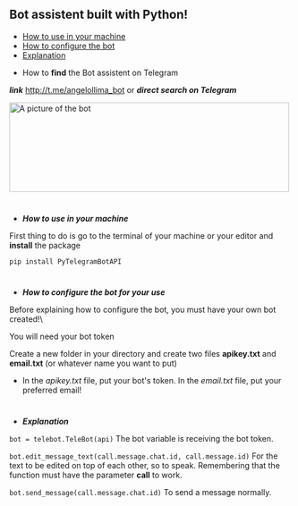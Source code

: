 ## Bot assistent built with Python!

<div>
  <ul>
    <a href="#user_machine">
      <li>How to use in your machine</li>
    </a>
    <a href="#configuration_bot">
      <li>How to configure the bot</li>
    </a>
    <a href="#explaning">
      <li>Explanation</li>
    </a>
  </ul>
</div>

* How to **find** the Bot assistent on Telegram

***link*** http://t.me/angelollima_bot or ***direct search on Telegram***

<img id="img" src="images/angelollima_bot.png" title="Bot assistant" alt="A picture of the bot" width="500px" height="160px">

<p id="user_machine"></p>

#

* ***How to use in your machine***

First thing to do is go to the terminal of your machine or your editor and **install** the package

`pip install PyTelegramBotAPI`

#

<p id="configuration_bot"></p>

* ***How to configure the bot for your use***

Before explaining how to configure the bot, you must have your own bot created!\

You will need your bot token

Create a new folder in your directory and create two files **apikey.txt** and **email.txt** (or whatever name you want to put)

* In the *apikey.txt* file, put your bot's token. In the *email.txt* file, put your preferred email!

#

<p id="explaning"></p>

#

* ***Explanation***

`bot = telebot.TeleBot(api)` The bot variable is receiving the bot token.

`bot.edit_message_text(call.message.chat.id, call.message.id)` For the text to be edited on top of each other, so to speak. Remembering that the function must have the parameter **call** to work.

`bot.send_message(call.message.chat.id)` To send a message normally.

